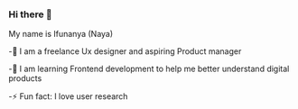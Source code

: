 ### Hi there 👋

My name is Ifunanya (Naya)

-🔭 I am a freelance Ux designer and aspiring Product manager

-🌱 I am learning Frontend development to help me better understand digital products

-⚡ Fun fact: I love user research 
<!--
**Anya-ndulue/Anya-ndulue** is a ✨ _special_ ✨ repository because its `README.md` (this file) appears on your GitHub profile.

Here are some ideas to get you started:

- 🔭 I’m currently working on ...
- 🌱 I’m currently learning ...
- 👯 I’m looking to collaborate on ...
- 🤔 I’m looking for help with ...
- 💬 Ask me about ...
- 📫 How to reach me: ...
- 😄 Pronouns: ...
- ⚡ Fun fact: ...
-->
